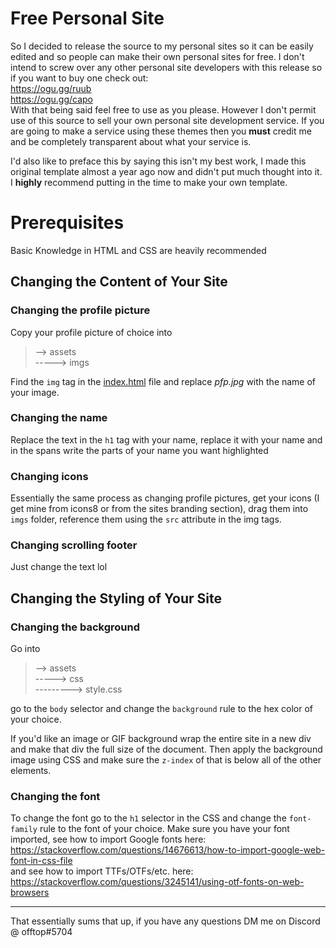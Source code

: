 # Free Personal Site
So I decided to release the source to my personal sites so it can be easily edited and so people can make their own personal sites for free. I don't intend to screw over any other personal site developers with this release so if you want to buy one check out:<br>
https://ogu.gg/ruub<br>
https://ogu.gg/capo<br>
With that being said feel free to use as you please. However I don't permit use of this source to sell your own personal site development service. If you are going to make a service using these themes then you **must** credit me and be completely transparent about what your service is.

I'd also like to preface this by saying this isn't my best work, I made this original template almost a year ago now and didn't put much thought into it. I **highly** recommend putting in the time to make your own template.


# Prerequisites

Basic Knowledge in HTML and CSS are heavily recommended

## Changing the Content of Your Site

### Changing the profile picture
Copy your profile picture of choice into
> --> assets<br>
> -----> imgs

Find the ``img`` tag in the <ins>index.html</ins> file and replace *pfp.jpg* with the name of your image.

### Changing the name
Replace the text in the ``h1`` tag with your name, replace it with your name and in the spans write the parts of your name you want highlighted

### Changing icons
Essentially the same process as changing profile pictures, get your icons (I get mine from icons8 or from the sites branding section), drag them into ``imgs`` folder, reference them using the ``src`` attribute in the img tags.

### Changing scrolling footer
Just change the text lol

## Changing the Styling of Your Site

### Changing the background
Go into 
> --> assets<br>
> -----> css<br>
> ---------> style.css<br>

go to the ``body`` selector and change the ``background`` rule to the hex color of your choice. 

If you'd like an image or GIF background wrap the entire site in a new div and make that div the full size of the document. Then apply the background image using CSS and make sure the ``z-index`` of that is below all of the other elements.

### Changing the font
To change the font go to the ``h1`` selector in the CSS and change the ``font-family`` rule to the font of your choice.
Make sure you have your font imported, see how to import Google fonts here:<br>
https://stackoverflow.com/questions/14676613/how-to-import-google-web-font-in-css-file<br>
and see how to import TTFs/OTFs/etc. here:<br>
https://stackoverflow.com/questions/3245141/using-otf-fonts-on-web-browsers<br>

---

That essentially sums that up, if you have any questions DM me on Discord @ offtop#5704
